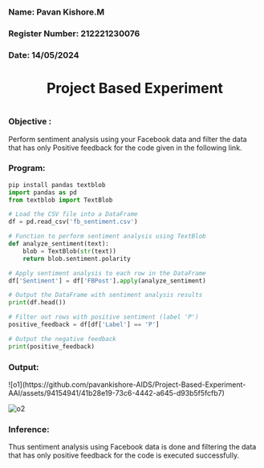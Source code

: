<H3>Name: Pavan Kishore.M</H3>
<H3>Register Number: 212221230076</H3>
<H3>Date: 14/05/2024</H3>
<H1 Align="center">Project Based Experiment<H1>
<H3>Objective :</H3>
  
Perform sentiment analysis using your Facebook data and filter the data that has only Positive feedback for the code given in the following link.

<H3>Program:</H3>
  
```py
pip install pandas textblob
import pandas as pd
from textblob import TextBlob

# Load the CSV file into a DataFrame
df = pd.read_csv('fb_sentiment.csv')

# Function to perform sentiment analysis using TextBlob
def analyze_sentiment(text):
    blob = TextBlob(str(text))
    return blob.sentiment.polarity

# Apply sentiment analysis to each row in the DataFrame
df['Sentiment'] = df['FBPost'].apply(analyze_sentiment)

# Output the DataFrame with sentiment analysis results
print(df.head())

# Filter out rows with positive sentiment (label 'P')
positive_feedback = df[df['Label'] == 'P']

# Output the negative feedback
print(positive_feedback)
```

<H3>Output:</H3>
![o1](https://github.com/pavankishore-AIDS/Project-Based-Experiment-AAI/assets/94154941/41b28e19-73c6-4442-a645-d93b5f5fcfb7)

![o2](https://github.com/pavankishore-AIDS/Project-Based-Experiment-AAI/assets/94154941/d7fa7106-f4ec-41b5-aa14-da5c2c9620c2)


<H3>Inference:</H3>
Thus sentiment analysis using Facebook data is done and filtering the data that has only positive feedback for the code is executed successfully.
